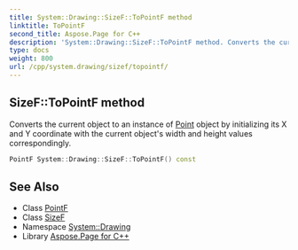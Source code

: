 ```yaml
---
title: System::Drawing::SizeF::ToPointF method
linktitle: ToPointF
second_title: Aspose.Page for C++
description: 'System::Drawing::SizeF::ToPointF method. Converts the current object to an instance of Point object by initializing its X and Y coordinate with the current object''s width and height values correspondingly in C++.'
type: docs
weight: 800
url: /cpp/system.drawing/sizef/topointf/
---
```

## SizeF::ToPointF method


Converts the current object to an instance of [Point](../../point/) object by initializing its X and Y coordinate with the current object's width and height values correspondingly.

```cpp
PointF System::Drawing::SizeF::ToPointF() const
```

## See Also

* Class [PointF](../../pointf/)
* Class [SizeF](../)
* Namespace [System::Drawing](../../)
* Library [Aspose.Page for C++](../../../)
